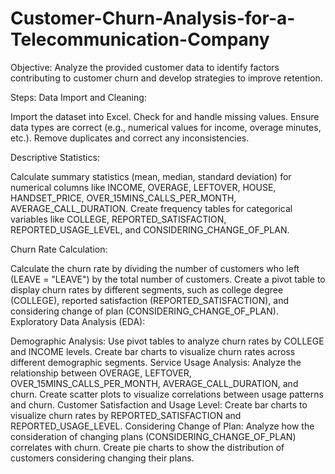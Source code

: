 # Customer-Churn-Analysis-for-a-Telecommunication-Company
Objective:
Analyze the provided customer data to identify factors contributing to customer churn and develop strategies to improve retention.

Steps:
Data Import and Cleaning:

Import the dataset into Excel.
Check for and handle missing values.
Ensure data types are correct (e.g., numerical values for income, overage minutes, etc.).
Remove duplicates and correct any inconsistencies.

Descriptive Statistics:

Calculate summary statistics (mean, median, standard deviation) for numerical columns like INCOME, OVERAGE, LEFTOVER, HOUSE, HANDSET_PRICE, OVER_15MINS_CALLS_PER_MONTH, AVERAGE_CALL_DURATION.
Create frequency tables for categorical variables like COLLEGE, REPORTED_SATISFACTION, REPORTED_USAGE_LEVEL, and CONSIDERING_CHANGE_OF_PLAN.

Churn Rate Calculation:

Calculate the churn rate by dividing the number of customers who left (LEAVE = "LEAVE") by the total number of customers.
Create a pivot table to display churn rates by different segments, such as college degree (COLLEGE), reported satisfaction (REPORTED_SATISFACTION), and considering change of plan (CONSIDERING_CHANGE_OF_PLAN).
Exploratory Data Analysis (EDA):

Demographic Analysis:
Use pivot tables to analyze churn rates by COLLEGE and INCOME levels.
Create bar charts to visualize churn rates across different demographic segments.
Service Usage Analysis:
Analyze the relationship between OVERAGE, LEFTOVER, OVER_15MINS_CALLS_PER_MONTH, AVERAGE_CALL_DURATION, and churn.
Create scatter plots to visualize correlations between usage patterns and churn.
Customer Satisfaction and Usage Level:
Create bar charts to visualize churn rates by REPORTED_SATISFACTION and REPORTED_USAGE_LEVEL.
Considering Change of Plan:
Analyze how the consideration of changing plans (CONSIDERING_CHANGE_OF_PLAN) correlates with churn.
Create pie charts to show the distribution of customers considering changing their plans.
